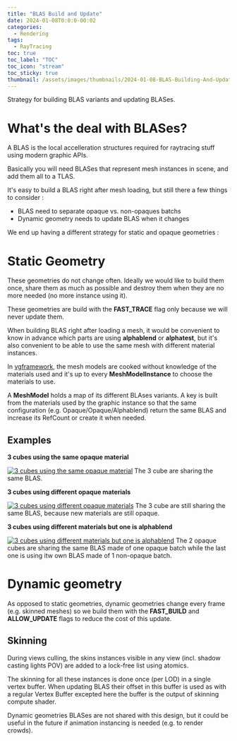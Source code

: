```yaml
---
title: "BLAS Build and Update"
date: 2024-01-08T0:0:0-00:02
categories:
  - Rendering
tags:
  - RayTracing
toc: true
toc_label: "TOC"
toc_icon: "stream"
toc_sticky: true
thumbnail: /assets/images/thumbnails/2024-01-08-BLAS-Building-And-Update.png
---
```


Strategy for building BLAS variants and updating BLASes.

# What's the deal with BLASes?

A BLAS is the local accelleration structures required for raytracing stuff using modern graphic APIs. 

Basically you will need BLASes that represent mesh instances in scene, and add them all to a TLAS.

It's easy to build a BLAS right after mesh loading, but still there a few things to consider :

- BLAS need to separate opaque vs. non-opaques batchs
- Dynamic geometry needs to update BLAS when it changes

We end up having a different strategy for static and opaque geometries :


# Static Geometry

These geometries do not change often. Ideally we would like to build them once, share them as much as possible
and destroy them when they are no more needed (no more instance using it).

These geometries are build with the **FAST_TRACE** flag only because we will never update them.

When building BLAS right after loading a mesh, it would be convenient to know in advance which parts 
are using **alphablend** or **alphatest**, but it's also convenient to be able to use the same mesh 
with different material instances.

In [vgframework](https://github.com/vimontgames/vgframework), the mesh models are cooked without 
knowledge of the materials used and it's up to every **MeshModelInstance** to choose the materials to use.

A **MeshModel** holds a map of its different BLAses variants. A key is built from the materials used by the 
graphic instance so that the same configuration (e.g. Opaque/Opaque/Alphablend) return the same BLAS and 
increase its RefCount or create it when needed.

## Examples

**3 cubes using the same opaque material**

[![3 cubes using the same opaque material](http://vimontgames.github.io/assets/images/BLAStest/1.png)](http://vimontgames.github.io/assets/images/BLAStest/1.png)
The 3 cube are sharing the same BLAS.

**3 cubes using different opaque materials**

[![3 cubes using different opaque materials](http://vimontgames.github.io/assets/images/BLAStest/2.png)](http://vimontgames.github.io/assets/images/BLAStest/2.png)
The 3 cube are still sharing the same BLAS, because new materials are still opaque.

**3 cubes using different materials but one is alphablend**

[![3 cubes using different materials but one is alphablend](http://vimontgames.github.io/assets/images/BLAStest/3.png)](http://vimontgames.github.io/assets/images/BLAStest/3.png)
The 2 opaque cubes are sharing the same BLAS made of one opaque batch while the last one is using itw own 
BLAS made of 1 non-opaque batch.


# Dynamic geometry 

As opposed to static geometries, dynamic geometries change every frame (e.g. skinned meshes) so we build them
with the **FAST_BUILD** and **ALLOW_UPDATE** flags to reduce the cost of this update.

## Skinning

During views culling, the skins instances visible in any view (incl. shadow casting lights POV) are added to a
lock-free list using atomics.

The skinning for all these instances is done once (per LOD) in a single vertex buffer. When updating BLAS their
offset in this buffer is used as with a regular Vertex Buffer excepted here the buffer is the output of skinning
compute shader.

Dynamic geometries BLASes are not shared with this design, but it could be useful in the future if animation
instancing is needed (e.g. to render crowds).





